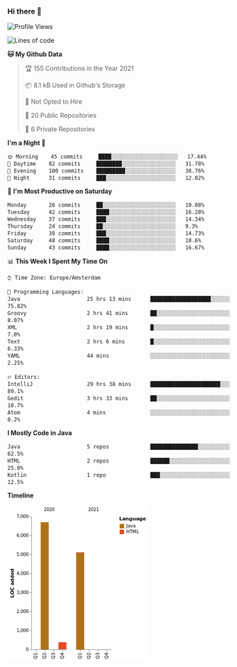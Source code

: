 ### Hi there 👋


<!--START_SECTION:waka-->
![Profile Views](http://img.shields.io/badge/Profile%20Views-42-blue)

![Lines of code](https://img.shields.io/badge/From%20Hello%20World%20I%27ve%20Written-12191%20lines%20of%20code-blue)

**🐱 My Github Data** 

> 🏆 155 Contributions in the Year 2021
 > 
> 📦 8.1 kB Used in Github's Storage 
 > 
> 🚫 Not Opted to Hire
 > 
> 📜 20 Public Repositories 
 > 
> 🔑 6 Private Repositories  
 > 
**I'm a Night 🦉** 

```text
🌞 Morning    45 commits     ████░░░░░░░░░░░░░░░░░░░░░   17.44% 
🌆 Daytime    82 commits     ████████░░░░░░░░░░░░░░░░░   31.78% 
🌃 Evening    100 commits    █████████░░░░░░░░░░░░░░░░   38.76% 
🌙 Night      31 commits     ███░░░░░░░░░░░░░░░░░░░░░░   12.02%

```
📅 **I'm Most Productive on Saturday** 

```text
Monday       26 commits     ██░░░░░░░░░░░░░░░░░░░░░░░   10.08% 
Tuesday      42 commits     ████░░░░░░░░░░░░░░░░░░░░░   16.28% 
Wednesday    37 commits     ███░░░░░░░░░░░░░░░░░░░░░░   14.34% 
Thursday     24 commits     ██░░░░░░░░░░░░░░░░░░░░░░░   9.3% 
Friday       38 commits     ███░░░░░░░░░░░░░░░░░░░░░░   14.73% 
Saturday     48 commits     ████░░░░░░░░░░░░░░░░░░░░░   18.6% 
Sunday       43 commits     ████░░░░░░░░░░░░░░░░░░░░░   16.67%

```


📊 **This Week I Spent My Time On** 

```text
⌚︎ Time Zone: Europe/Amsterdam

💬 Programming Languages: 
Java                     25 hrs 13 mins      ███████████████████░░░░░░   75.82% 
Groovy                   2 hrs 41 mins       ██░░░░░░░░░░░░░░░░░░░░░░░   8.07% 
XML                      2 hrs 19 mins       █░░░░░░░░░░░░░░░░░░░░░░░░   7.0% 
Text                     2 hrs 6 mins        █░░░░░░░░░░░░░░░░░░░░░░░░   6.33% 
YAML                     44 mins             ░░░░░░░░░░░░░░░░░░░░░░░░░   2.25%

🔥 Editors: 
IntelliJ                 29 hrs 38 mins      ██████████████████████░░░   89.1% 
Gedit                    3 hrs 33 mins       ██░░░░░░░░░░░░░░░░░░░░░░░   10.7% 
Atom                     4 mins              ░░░░░░░░░░░░░░░░░░░░░░░░░   0.2%

```

**I Mostly Code in Java** 

```text
Java                     5 repos             ███████████████░░░░░░░░░░   62.5% 
HTML                     2 repos             ██████░░░░░░░░░░░░░░░░░░░   25.0% 
Kotlin                   1 repo              ███░░░░░░░░░░░░░░░░░░░░░░   12.5%

```


**Timeline**

![Chart not found](https://raw.githubusercontent.com/powercasgamer/powercasgamer/master/charts/bar_graph.png) 


<!--END_SECTION:waka-->
